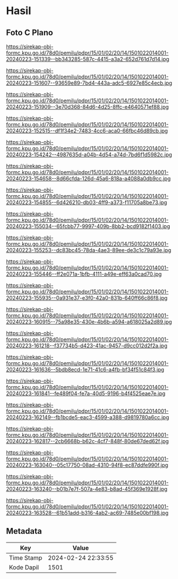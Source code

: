 # Hasil

## Foto C Plano

https://sirekap-obj-formc.kpu.go.id/78d0/pemilu/pdpr/15/01/02/20/14/1501022014001-20240223-151339--bb343285-587c-4415-a3a2-652d761d7d14.jpg

https://sirekap-obj-formc.kpu.go.id/78d0/pemilu/pdpr/15/01/02/20/14/1501022014001-20240223-151607--93659e89-7bd4-443a-adc5-6927e85c4ecb.jpg

https://sirekap-obj-formc.kpu.go.id/78d0/pemilu/pdpr/15/01/02/20/14/1501022014001-20240223-151909--3e70d368-84d6-4d25-8ffc-e4640571ef88.jpg

https://sirekap-obj-formc.kpu.go.id/78d0/pemilu/pdpr/15/01/02/20/14/1501022014001-20240223-152515--df1f34e2-7483-4cc6-aca0-66fbc46d89cb.jpg

https://sirekap-obj-formc.kpu.go.id/78d0/pemilu/pdpr/15/01/02/20/14/1501022014001-20240223-154242--4987635d-a04b-4d54-a74d-7bd6f1d5982c.jpg

https://sirekap-obj-formc.kpu.go.id/78d0/pemilu/pdpr/15/01/02/20/14/1501022014001-20240223-154658--8d66cfda-126d-45a6-818a-a4088a0db9cc.jpg

https://sirekap-obj-formc.kpu.go.id/78d0/pemilu/pdpr/15/01/02/20/14/1501022014001-20240223-154855--6d426210-db03-4ff9-a373-f11705a8be73.jpg

https://sirekap-obj-formc.kpu.go.id/78d0/pemilu/pdpr/15/01/02/20/14/1501022014001-20240223-155034--65fcbb77-9997-409b-8bb2-bcd9182f1403.jpg

https://sirekap-obj-formc.kpu.go.id/78d0/pemilu/pdpr/15/01/02/20/14/1501022014001-20240223-155253--dc83bc45-78da-4ae3-89ee-de3c1c79a93e.jpg

https://sirekap-obj-formc.kpu.go.id/78d0/pemilu/pdpr/15/01/02/20/14/1501022014001-20240223-155446--ff2e071a-1bfb-4111-a49e-eff63a0cad70.jpg

https://sirekap-obj-formc.kpu.go.id/78d0/pemilu/pdpr/15/01/02/20/14/1501022014001-20240223-155935--0a931e37-e3f0-42a0-831b-640ff66c86f8.jpg

https://sirekap-obj-formc.kpu.go.id/78d0/pemilu/pdpr/15/01/02/20/14/1501022014001-20240223-160915--75a98e35-430e-4b6b-a594-a618025a2d89.jpg

https://sirekap-obj-formc.kpu.go.id/78d0/pemilu/pdpr/15/01/02/20/14/1501022014001-20240223-161218--f37734b5-d423-41ac-9457-d9cc012d2f2a.jpg

https://sirekap-obj-formc.kpu.go.id/78d0/pemilu/pdpr/15/01/02/20/14/1501022014001-20240223-161636--5bdb8ecd-1e71-41c6-a4fb-bf34f51c84f3.jpg

https://sirekap-obj-formc.kpu.go.id/78d0/pemilu/pdpr/15/01/02/20/14/1501022014001-20240223-161841--fe489f04-fe7a-40d5-9196-b4f4525eae7e.jpg

https://sirekap-obj-formc.kpu.go.id/78d0/pemilu/pdpr/15/01/02/20/14/1501022014001-20240223-162149--fb1bcde5-eac3-4599-a388-d9819780a6cc.jpg

https://sirekap-obj-formc.kpu.go.id/78d0/pemilu/pdpr/15/01/02/20/14/1501022014001-20240223-162817--2cb6668b-b62c-4cf7-848f-80de67ded62f.jpg

https://sirekap-obj-formc.kpu.go.id/78d0/pemilu/pdpr/15/01/02/20/14/1501022014001-20240223-163040--05c17750-08ad-4310-94f8-ec87ddfe990f.jpg

https://sirekap-obj-formc.kpu.go.id/78d0/pemilu/pdpr/15/01/02/20/14/1501022014001-20240223-163240--b01b7e7f-507a-4e83-b8ad-45f369e1928f.jpg

https://sirekap-obj-formc.kpu.go.id/78d0/pemilu/pdpr/15/01/02/20/14/1501022014001-20240223-163528--61b51add-b316-4ab2-ac69-7485e00bf198.jpg


## Metadata

| Key        | Value               |
| ---------- | ------------------- |
| Time Stamp | 2024-02-24 22:33:55 |
| Kode Dapil | 1501                |



